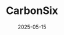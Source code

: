 ---  
layout: startup_page  
title: "CarbonSix"  
id: "carbon6robotics.com"  
permalink: "/carbonsixcarbon6robotics.com05152025/"  
website: "http://www.carbon6robotics.com/"  
funding_round: "Seed"  
funding_amount: "$4M"  
investors: "Foothill Ventures, Storm Ventures, Zeitgeist Capital, Xquared"  
about: "CarbonSix is a deep-tech startup focused on developing AI-driven robotic intelligence and dexterous manipulators for manufacturing. Their technology aims to automate intricate and variable manual tasks in modern manufacturing lines, bringing flexibility and precision to industries like electronics, batteries, and food and beverage."  
markets: "Robotics, AI, Manufacturing"  
hq: "San Francisco, California, United States"  
founded_year: "2024"  
linkedin: "https://www.linkedin.com/company/carbonsix-robotics"  
twitter: ""  
instagram: ""  
facebook: ""  
crunchbase: ""  
pitchbook: "https://pitchbook.com/profiles/company/741442-60"  

date_display: "15-May-2025"  
date: "2025-05-15"

# SEO Optimization  
meta_title: "CarbonSix - Seed Funding ($4M)"  
meta_description: "CarbonSix, CarbonSix is a deep-tech startup focused on developing AI-driven robotic intelligence and dexterous manipulators for manufacturing. Their technology a..."  
meta_keywords: "CarbonSix, Robotics, AI, Manufacturing, Seed funding"  
canonical_url: "https://startup.projectstartups.com/carbonsixcarbon6robotics.com05152025/"  
---